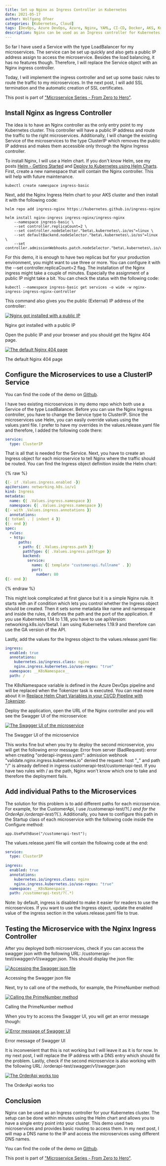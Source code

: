 ```yaml
---
title: Set up Nginx as Ingress Controller in Kubernetes
date: 2021-05-17
author: Wolfgang Ofner
categories: [Kubernetes, Cloud]
tags: [DevOps, Azure DevOps, Azure, Nginx, YAML, CI-CD, Docker, AKS, Kubernetes]
description: Nginx can be used as an Ingress controller for Kubernetes clusters and offers a wide range of features like routing, SSL termination, and preventing direct access to the microservices.
---
```


So far I have used a Service with the type LoadBalancer for my microservices. The service can be set up quickly and also gets a public IP address assign to access the microservice. Besides the load balancing, it has no features though. Therefore, I will replace the Service object with an Nginx ingress controller. 

Today, I will implement the ingress controller and set up some basic rules to route the traffic to my microservices. In the next post, I will add SSL termination and the automatic creation of SSL certificates. 

This post is part of ["Microservice Series - From Zero to Hero"](/microservice-series-from-zero-to-hero).

## Install Nginx as Ingress Controller

The idea is to have an Nginx controller as the only entry point to my Kubernetes cluster. This controller will have a public IP address and route the traffic to the right microservices. Additionally, I will change the existing Service of the microservices to the type ClusterIP which removes the public IP address and makes them accessible only through the Nginx Ingress controller.

To install Nginx, I will use a Helm chart. If you don't know Helm, see my posts [Helm - Getting Started](/helm-getting-started) and [Deploy to Kubernetes using Helm Charts](/deploy-kubernetes-using-helm). First, create a new namespace that will contain the Nginx controller. This will help with future maintenance.

```shell
kubectl create namespace ingress-basic
```

Next, add the Nginx Ingress Helm chart to your AKS cluster and then install it with the following code:

```shell
helm repo add ingress-nginx https://kubernetes.github.io/ingress-nginx

helm install nginx-ingress ingress-nginx/ingress-nginx 
    --namespace ingress-basic \
    --set controller.replicaCount=2 \
    --set controller.nodeSelector."beta\.kubernetes\.io/os"=linux \
    --set defaultBackend.nodeSelector."beta\.kubernetes\.io/os"=linux \
    --set controller.admissionWebhooks.patch.nodeSelector."beta\.kubernetes\.io/os"=linux
```

For this demo, it is enough to have two replicas but for your production environment, you might want to use three or more. You can configure it with the --set controller.replicaCount=2 flag. The installation of the Nginx ingress might take a couple of minutes. Especially the assignment of a public IP might take a bit. You can check the status with the following code:

```shell
kubectl --namespace ingress-basic get services -o wide -w nginx-ingress-ingress-nginx-controller
```

This command also gives you the public (External) IP address of the controller:

<div class="col-12 col-sm-10 aligncenter">
  <a href="/assets/img/posts/2021/05/Nginx-got-installed-with-a-public-IP.jpg"><img loading="lazy" src="/assets/img/posts/2021/05/Nginx-got-installed-with-a-public-IP.jpg" alt="Nginx got installed with a public IP" /></a>
  
  <p>
   Nginx got installed with a public IP
  </p>
</div>

Open the public IP and your browser and you should get the Nginx 404 page.

<div class="col-12 col-sm-10 aligncenter">
  <a href="/assets/img/posts/2021/05/The-default-Nginx-404-page.jpg"><img loading="lazy" src="/assets/img/posts/2021/05/The-default-Nginx-404-page.jpg" alt="The default Nginx 404 page" /></a>
  
  <p>
   The default Nginx 404 page
  </p>
</div>

## Configure the Microservices to use a ClusterIP Service

You can find the code of the demo on <a href="https://github.com/WolfgangOfner/MicroserviceDemo" target="_blank" rel="noopener noreferrer">Github</a>.

I have two existing microservices in my demo repo which both use a Service of the type LoadBalancer. Before you can use the Nginx Ingress controller, you have to change the Service type to ClusterIP. Since the microservices use Helm, you can easily override values using the values.yaml file. I prefer to have my overrides in the values.release.yaml file and therefore, I added the following code there:

```yaml
service:
  type: ClusterIP
```

That is all that is needed for the Service. Next, you have to create an Ingress object for each microservice to tell Nginx where the traffic should be routed. You can find the Ingress object definition inside the Helm chart:

{% raw %}
```yaml
{{- if .Values.ingress.enabled -}}
apiVersion: networking.k8s.io/v1
kind: Ingress
metadata:
  name: {{ .Values.ingress.namespace }}
  namespace: {{ .Values.ingress.namespace }}
{{- with .Values.ingress.annotations }}
  annotations:
{{ toYaml . | indent 4 }}
{{- end }}
spec:
  rules:      
  - http:
      paths:
      - path: {{ .Values.ingress.path }}
        pathType: {{ .Values.ingress.pathtype }}
        backend:
          service:
            name: {{ template "customerapi.fullname" . }}
            port: 
              number: 80
{{- end }}
```
{% endraw %}

This might look complicated at first glance but it is a simple Nginx rule. It starts with an if condition which lets you control whether the Ingress object should be created. Then it sets some metadata like name and namespace and inside the rules, it defines the path and the port of the application. If you use Kubernetes 1.14 to 1.18, you have to use apiVersion: networking.k8s.io/v1beta1. I am using Kubernetes 1.19.9 and therefore can use the GA version of the API.

Lastly, add the values for the Ingress object to the values.release.yaml file:

```yaml
ingress:
  enabled: true
  annotations: 
    kubernetes.io/ingress.class: nginx
    nginx.ingress.kubernetes.io/use-regex: "true" 
  namespace: __K8sNamespace__
  path: /
```
 
The K8sNamespace variable is defined in the Azure DevOps pipeline and will be replaced when the Tokenizer task is executed. You can read more about it in [Replace Helm Chart Variables in your CI/CD Pipeline with Tokenizer](/replace-helm-variables-tokenizer).

Deploy the application, open the URL of the Nginx controller and you will see the Swagger UI of the microservice:

<div class="col-12 col-sm-10 aligncenter">
  <a href="/assets/img/posts/2021/05/The-Swagger-UI-of-the-microservice.jpg"><img loading="lazy" src="/assets/img/posts/2021/05/The-Swagger-UI-of-the-microservice.jpg" alt="The Swagger UI of the microservice" /></a>
  
  <p>
   The Swagger UI of the microservice
  </p>
</div>

This works fine but when you try to deploy the second microservice, you will get the following error message: Error from server (BadRequest): error when creating "orderapi-ingress.yaml": admission webhook "validate.nginx.ingress.kubernetes.io" denied the request: host "_" and path "/" is already defined in ingress customerapi-test/customerapi-test. If you have two rules with / as the path, Nginx won't know which one to take and therefore the deployment fails.

## Add individual Paths to the Microservices

The solution for this problem is to add different paths for each microservice. For example, for the CustomerApi, I use /customerapi-test/?(.*) and for the OrderApi /orderapi-test/?(.*). Additionally, you have to configure this path in the Startup class of each microservice with the following code inside the Configure method:

```CSharp
app.UsePathBase("/customerapi-test");
```

The values.release.yaml file will contain the following code at the end:

```yaml
service:
  type: ClusterIP
  
ingress:
  enabled: true
  annotations: 
    kubernetes.io/ingress.class: nginx
    nginx.ingress.kubernetes.io/use-regex: "true"     
  namespace: __K8sNamespace__
  path: /customerapi-test/?(.*)
```

Note: by default, ingress is disabled to make it easier for readers to use the microservices. If you want to use the Ingress object, update the enabled value of the ingress section in the values.release.yaml file to true.

## Testing the Microservice with the Nginx Ingress Controller

After you deployed both microservices, check if you can access the swagger json with the following URL: <Public-IP>/customerapi-test/swagger/v1/swagger.json. This should display the json file:

<div class="col-12 col-sm-10 aligncenter">
  <a href="/assets/img/posts/2021/05/Accessing-the-Swagger-json-file.jpg"><img loading="lazy" src="/assets/img/posts/2021/05/Accessing-the-Swagger-json-file.jpg" alt="Accessing the Swagger json file" /></a>
  
  <p>
   Accessing the Swagger json file
  </p>
</div>

Next, try to call one of the methods, for example, the PrimeNumber method:

<div class="col-12 col-sm-10 aligncenter">
  <a href="/assets/img/posts/2021/05/Calling-the-PrimeNumber-method.jpg"><img loading="lazy" src="/assets/img/posts/2021/05/Calling-the-PrimeNumber-method.jpg" alt="Calling the PrimeNumber method" /></a>
  
  <p>
   Calling the PrimeNumber method
  </p>
</div>

When you try to access the Swagger UI, you will get an error message though:

<div class="col-12 col-sm-10 aligncenter">
  <a href="/assets/img/posts/2021/05/Error-message-of-Swagger-UI.jpg"><img loading="lazy" src="/assets/img/posts/2021/05/Error-message-of-Swagger-UI.jpg" alt="Error message of Swagger UI" /></a>
  
  <p>
   Error message of Swagger UI
  </p>
</div>

It is inconvenient that this is not working but I will leave it as it is for now. In my next post, I will replace the IP address with a DNS entry which should fix the problem. Lastly, check if the second microservice is also working with the following URL: <Public-IP>/orderapi-test/swagger/v1/swagger.json

<div class="col-12 col-sm-10 aligncenter">
  <a href="/assets/img/posts/2021/05/The-OrderApi-works-too.jpg"><img loading="lazy" src="/assets/img/posts/2021/05/The-OrderApi-works-too.jpg" alt="The OrderApi works too" /></a>
  
  <p>
   The OrderApi works too
  </p>
</div>

## Conclusion

Nginx can be used as an Ingress controller for your Kubernetes cluster. The setup can be done within minutes using the Helm chart and allows you to have a single entry point into your cluster. This demo used two microservices and provides basic routing to access them. In my next post, I will map a DNS name to the IP and access the microservices using different DNS names.

You can find the code of the demo on <a href="https://github.com/WolfgangOfner/MicroserviceDemo" target="_blank" rel="noopener noreferrer">Github</a>.

This post is part of ["Microservice Series - From Zero to Hero"](/microservice-series-from-zero-to-hero).